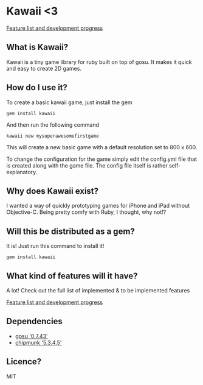 # Kawaii <3

[Feature list and development progress](https://github.com/eriksk/kawaii/blob/master/backlog.md)

## What is Kawaii?
Kawaii is a tiny game library for ruby built on top of gosu. It makes it quick and easy to create 2D games.

## How do I use it?
To create a basic kawaii game, just install the gem

	gem install kawaii

And then run the following command

	kawaii new mysuperawesomefirstgame

This will create a new basic game with a default resolution set to 800 x 600.

To change the configuration for the game simply edit the config.yml file that is created along with the game file. The config file itself is rather self-explanatory.

## Why does Kawaii exist?
I wanted a way of quickly prototyping games for iPhone and iPad without Objective-C. Being pretty comfy with Ruby, I thought, why not!? 

## Will this be distributed as a gem?
It is! Just run this command to install it!

	gem install kawaii

## What kind of features will it have?
A lot! Check out the full list of implemented & to be implemented features 

[Feature list and development progress](https://github.com/eriksk/kawaii/blob/master/backlog.md)

##  Dependencies
* [gosu '0.7.43'](https://github.com/jlnr/gosu)
* [chipmunk '5.3.4.5'](https://github.com/beoran/chipmunk)

## Licence?
MIT